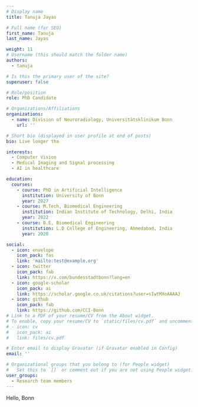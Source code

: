 ```yaml
---
# Display name
title: Tanuja Jayas

# Full name (for SEO)
first_name: Tanuja
last_name: Jayas

weight: 11
# Username (this should match the folder name)
authors:
  - tanuja

# Is this the primary user of the site?
superuser: false

# Role/position
role: PhD Candidate

# Organizations/Affiliations
organizations:
  - name: Division of Neuroradiology, Universitätsklinikum Bonn
    url: ''

# Short bio (displayed in user profile at end of posts)
bio: Live longer tha

interests:
  - Computer Vision
  - Medical Imaging and Signal processing
  - AI in healthcare

education:
  courses:
    - course: PhD in Artificial Intelligence
      institution: University of Bonn
      year: 2027
    - course: M.Tech, Biomedical Engineering
      institution: Indian Institute of Technology, Delhi, India
      year: 2022
    - course: B.E, Biomedical Engineering 
      institution: L.D College of Engineering, Ahmedabad, India
      year: 2020

social:
  - icon: envelope
    icon_pack: fas
    link: 'mailto:test@example.org'
  - icon: twitter
    icon_pack: fab
    link: https://x.com/bundesstadtbonn?lang=en
  - icon: google-scholar
    icon_pack: ai
    link: https://scholar.google.co.uk/citations?user=sIwtMXoAAAAJ
  - icon: github
    icon_pack: fab
    link: https://github.com/CCI-Bonn
# Link to a PDF of your resume/CV from the About widget.
# To enable, copy your resume/CV to `static/files/cv.pdf` and uncomment the lines below.
# - icon: cv
#   icon_pack: ai
#   link: files/cv.pdf

# Enter email to display Gravatar (if Gravatar enabled in Config)
email: ''

# Organizational groups that you belong to (for People widget)
#   Set this to `[]` or comment out if you are not using People widget.
user_groups:
  - Research team members
---
```


Hello, Bonn
